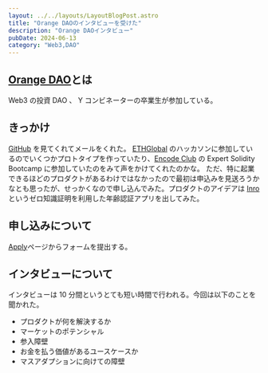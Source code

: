 ```yaml
---
layout: ../../layouts/LayoutBlogPost.astro
title: "Orange DAOのインタビューを受けた"
description: "Orange DAOインタビュー"
pubDate: 2024-06-13
category: "Web3,DAO"
---
```


## [Orange DAO](https://www.orangedao.xyz/)とは

Web3 の投資 DAO 、 Y コンビネーターの卒業生が参加している。

## きっかけ

[GitHub](https://github.com/susumutomita) を見てくれてメールをくれた。
[ETHGlobal](https://ethglobal.com/) のハッカソンに参加しているのでいくつかプロトタイプを作っていたり、[Encode Club](https://www.encode.club/expert-solidity-bootcamp) の Expert Solidity Bootcamp に参加していたのをみて声をかけてくれたのかな。
ただ、特に起業できるほどのプロダクトがあるわけではなかったので最初は申込みを見送ろうかなとも思ったが、せっかくなので申し込んでみた。プロダクトのアイデアは [Inro](https://ethglobal.com/showcase/inro-rped8) というゼロ知識証明を利用した年齢認証アプリを出してみた。

## 申し込みについて

[Apply](https://www.orangedao.xyz/apply)ページからフォームを提出する。

## インタビューについて

インタビューは 10 分間というとても短い時間で行われる。今回は以下のことを聞かれた。

- プロダクトが何を解決するか
- マーケットのポテンシャル
- 参入障壁
- お金を払う価値があるユースケースか
- マスアダプションに向けての障壁
